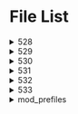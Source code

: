 # File List

<details>
<summary>528</summary>

- [sum](https://ponapon280.github.io/5chSummary/528/sum.html)
- [mod](https://ponapon280.github.io/5chSummary/528/mod.html)
<details>
<summary>sum_prefiles</summary>

</details>

<details>
<summary>mod_prefiles</summary>

</details>

</details>

<details>
<summary>529</summary>

- [sum](https://ponapon280.github.io/5chSummary/529/sum.html)
- [mod](https://ponapon280.github.io/5chSummary/529/mod.html)
- [url](https://ponapon280.github.io/5chSummary/529/url.html)
<details>
<summary>sum_prefiles</summary>

</details>

<details>
<summary>mod_prefiles</summary>

</details>

</details>

<details>
<summary>530</summary>

- [sum](https://ponapon280.github.io/5chSummary/530/sum.html)
- [mod](https://ponapon280.github.io/5chSummary/530/mod.html)
- [url](https://ponapon280.github.io/5chSummary/530/url.html)
<details>
<summary>sum_prefiles</summary>

</details>

<details>
<summary>mod_prefiles</summary>

</details>

</details>

<details>
<summary>531</summary>

- [sum](https://ponapon280.github.io/5chSummary/531/sum.html)
- [mod](https://ponapon280.github.io/5chSummary/531/mod.html)
- [url](https://ponapon280.github.io/5chSummary/531/url.html)
- [mod_2](https://ponapon280.github.io/5chSummary/531/mod_2.html)
<details>
<summary>sum_prefiles</summary>

</details>

<details>
<summary>mod_prefiles</summary>

</details>

</details>

<details>
<summary>532</summary>

- [sum](https://ponapon280.github.io/5chSummary/532/sum.html)
- [mod](https://ponapon280.github.io/5chSummary/532/mod.html)
- [url](https://ponapon280.github.io/5chSummary/532/url.html)
<details>
<summary>sum_prefiles</summary>

- [sum_1](https://ponapon280.github.io/5chSummary/532/sum_prefiles/sum_1.html)
- [sum_2](https://ponapon280.github.io/5chSummary/532/sum_prefiles/sum_2.html)
- [sum_3](https://ponapon280.github.io/5chSummary/532/sum_prefiles/sum_3.html)
- [sum_4](https://ponapon280.github.io/5chSummary/532/sum_prefiles/sum_4.html)
- [sum_5](https://ponapon280.github.io/5chSummary/532/sum_prefiles/sum_5.html)
</details>

<details>
<summary>mod_prefiles</summary>

- [mod_1](https://ponapon280.github.io/5chSummary/532/mod_prefiles/mod_1.html)
- [mod_2](https://ponapon280.github.io/5chSummary/532/mod_prefiles/mod_2.html)
- [mod_3](https://ponapon280.github.io/5chSummary/532/mod_prefiles/mod_3.html)
- [mod_4](https://ponapon280.github.io/5chSummary/532/mod_prefiles/mod_4.html)
- [mod_5](https://ponapon280.github.io/5chSummary/532/mod_prefiles/mod_5.html)
</details>

</details>

<details>
<summary>533</summary>

- [sum](https://ponapon280.github.io/5chSummary/533/sum.html)
- [mod](https://ponapon280.github.io/5chSummary/533/mod.html)
- [url](https://ponapon280.github.io/5chSummary/533/url.html)
<summary>sum_prefiles</summary>

- [sum_1](https://ponapon280.github.io/5chSummary/533/sum_prefiles/sum_1.html)
- [sum_2](https://ponapon280.github.io/5chSummary/533/sum_prefiles/sum_2.html)
- [sum_3](https://ponapon280.github.io/5chSummary/533/sum_prefiles/sum_3.html)
- [sum_4](https://ponapon280.github.io/5chSummary/533/sum_prefiles/sum_4.html)
- [sum_5](https://ponapon280.github.io/5chSummary/533/sum_prefiles/sum_5.html)
</details>

<details>
<summary>mod_prefiles</summary>

- [mod_1](https://ponapon280.github.io/5chSummary/533/mod_prefiles/mod_1.html)
- [mod_2](https://ponapon280.github.io/5chSummary/533/mod_prefiles/mod_2.html)
- [mod_3](https://ponapon280.github.io/5chSummary/533/mod_prefiles/mod_3.html)
- [mod_4](https://ponapon280.github.io/5chSummary/533/mod_prefiles/mod_4.html)
- [mod_5](https://ponapon280.github.io/5chSummary/533/mod_prefiles/mod_5.html)
</details>

</details>

